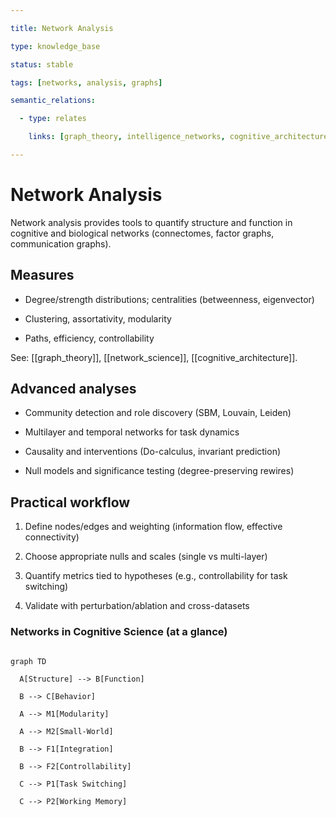```yaml
---

title: Network Analysis

type: knowledge_base

status: stable

tags: [networks, analysis, graphs]

semantic_relations:

  - type: relates

    links: [graph_theory, intelligence_networks, cognitive_architecture]

---
```


# Network Analysis

Network analysis provides tools to quantify structure and function in cognitive and biological networks (connectomes, factor graphs, communication graphs).

## Measures

- Degree/strength distributions; centralities (betweenness, eigenvector)

- Clustering, assortativity, modularity

- Paths, efficiency, controllability

See: [[graph_theory]], [[network_science]], [[cognitive_architecture]].

## Advanced analyses

- Community detection and role discovery (SBM, Louvain, Leiden)

- Multilayer and temporal networks for task dynamics

- Causality and interventions (Do-calculus, invariant prediction)

- Null models and significance testing (degree-preserving rewires)

## Practical workflow

1. Define nodes/edges and weighting (information flow, effective connectivity)

1. Choose appropriate nulls and scales (single vs multi-layer)

1. Quantify metrics tied to hypotheses (e.g., controllability for task switching)

1. Validate with perturbation/ablation and cross-datasets

### Networks in Cognitive Science (at a glance)

```mermaid

graph TD

  A[Structure] --> B[Function]

  B --> C[Behavior]

  A --> M1[Modularity]

  A --> M2[Small-World]

  B --> F1[Integration]

  B --> F2[Controllability]

  C --> P1[Task Switching]

  C --> P2[Working Memory]

```

